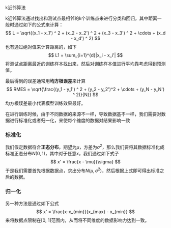 k近邻算法

k近邻算法通过找出和测试点最相邻的k个训练点来进行分类和回归，其中距离一般时通过如下的公式来计算：
$$
L = \sqrt{(x_1 - x_1') ^ 2 + (x_2 - x_2') ^ 2 + (x_3 - x_3') ^ 2 + \cdots + (x_d - x_d') ^ 2}
$$
也有通过绝对值来计算距离的，如下
$$
L1 = \sum_{i=1}^{d}|x_i - x_i'|
$$
将测试点距离最近的训练样本找出来，然后对训练样本值进行平均靠考虑得到预测值。

最后得到的误差通常用**均方根误差**来计算
$$
RMES =  \sqrt{\frac{(y_1 - y_1') ^ 2 + (y_2 - y_2')^2 + \cdots + (y_N - y_N') ^ 2)}{N}}
$$
均方根误差最小代表模型训练效果最好。



在进行训练时候，由于不同数据的来源不一样，导致数据基不一样，我们需要对数据进行标准化或者归一化，来使每个维度的数据对结果影响一致



### 标准化

我们假定数据符合**正态分布**，期望为$\mu$，方差为$\sigma^2$，那么我们要将其数据标准化成标准正态分布$N(0, 1)$，其中对于任意$x$，我们通过如下式子
$$
x' = \frac{x - \mu}{\sigma}
$$
于是我们需要首先根据数据点，求出分布$N(\mu, \sigma^2)$，然后根据上式即可得出标准之后的数据。



### 归一化

另一种方法是通过如下公式
$$
x' = \frac{x-x_{min}}{x_{max} - x_{min}}
$$
来将数据点限制在[0, 1]范围内，从而将不同维度的数据影响力达到一致。